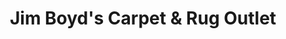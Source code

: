 ---
title: "Jim Boyd's Carpet & Rug Outlet"
url: /lutherville/jim-boyds-carpet-und-rug-outlet/
shop: Teppiche
---